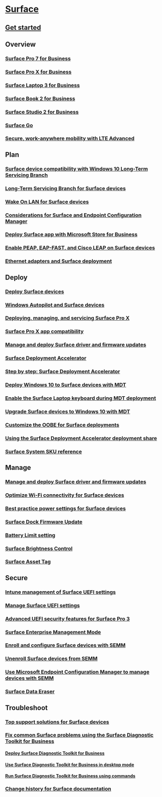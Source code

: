 # [Surface](index.yml)

## [Get started](get-started.md)

## Overview

### [Surface Pro 7 for Business](https://www.microsoft.com/surface/business/surface-pro-7)
### [Surface Pro X for Business](https://www.microsoft.com/surface/business/surface-pro-x)
### [Surface Laptop 3 for Business](https://www.microsoft.com/surface/business/surface-laptop-3)
### [Surface Book 2 for Business](https://www.microsoft.com/surface/business/surface-book-2)
### [Surface Studio 2 for Business](https://www.microsoft.com/surface/business/surface-studio-2)
### [Surface Go](https://www.microsoft.com/surface/business/surface-go)
### [Secure, work-anywhere mobility with LTE Advanced](https://www.microsoft.com/surface/business/lte-laptops-and-tablets)

## Plan

### [Surface device compatibility with Windows 10 Long-Term Servicing Branch](surface-device-compatibility-with-windows-10-ltsc.md)
### [Long-Term Servicing Branch for Surface devices](ltsb-for-surface.md)
### [Wake On LAN for Surface devices](wake-on-lan-for-surface-devices.md)
### [Considerations for Surface and Endpoint Configuration Manager](considerations-for-surface-and-system-center-configuration-manager.md)
### [Deploy Surface app with Microsoft Store for Business](deploy-surface-app-with-windows-store-for-business.md)
### [Enable PEAP, EAP-FAST, and Cisco LEAP on Surface devices](enable-peap-eap-fast-and-cisco-leap-on-surface-devices.md)
### [Ethernet adapters and Surface deployment](ethernet-adapters-and-surface-device-deployment.md)

## Deploy

### [Deploy Surface devices](deploy.md)
### [Windows Autopilot and Surface devices](windows-autopilot-and-surface-devices.md)
### [Deploying, managing, and servicing Surface Pro X](surface-pro-arm-app-management.md)
### [Surface Pro X app compatibility](surface-pro-arm-app-performance.md)
### [Manage and deploy Surface driver and firmware updates](manage-surface-driver-and-firmware-updates.md)
### [Surface Deployment Accelerator](microsoft-surface-deployment-accelerator.md)
### [Step by step: Surface Deployment Accelerator](step-by-step-surface-deployment-accelerator.md)
### [Deploy Windows 10 to Surface devices with MDT](deploy-windows-10-to-surface-devices-with-mdt.md)
### [Enable the Surface Laptop keyboard during MDT deployment](enable-surface-keyboard-for-windows-pe-deployment.md)
### [Upgrade Surface devices to Windows 10 with MDT](upgrade-surface-devices-to-windows-10-with-mdt.md)
### [Customize the OOBE for Surface deployments](customize-the-oobe-for-surface-deployments.md)
### [Using the Surface Deployment Accelerator deployment share](using-the-sda-deployment-share.md)
### [Surface System SKU reference](surface-system-sku-reference.md)

## Manage

### [Manage and deploy Surface driver and firmware updates](manage-surface-driver-and-firmware-updates.md)
### [Optimize Wi-Fi connectivity for Surface devices](surface-wireless-connect.md)
### [Best practice power settings for Surface devices](maintain-optimal-power-settings-on-Surface-devices.md)
### [Surface Dock Firmware Update](surface-dock-firmware-update.md)
### [Battery Limit setting](battery-limit.md)
### [Surface Brightness Control](microsoft-surface-brightness-control.md)
### [Surface Asset Tag](assettag.md)


## Secure
### [Intune management of Surface UEFI settings](surface-manage-dfci-guide.md)
### [Manage Surface UEFI settings](manage-surface-uefi-settings.md)
### [Advanced UEFI security features for Surface Pro 3](advanced-uefi-security-features-for-surface-pro-3.md)
### [Surface Enterprise Management Mode](surface-enterprise-management-mode.md)
### [Enroll and configure Surface devices with SEMM](enroll-and-configure-surface-devices-with-semm.md)
### [Unenroll Surface devices from SEMM](unenroll-surface-devices-from-semm.md)
### [Use Microsoft Endpoint Configuration Manager to manage devices with SEMM](use-system-center-configuration-manager-to-manage-devices-with-semm.md)
### [Surface Data Eraser](microsoft-surface-data-eraser.md)

## Troubleshoot
### [Top support solutions for Surface devices](support-solutions-surface.md)
### [Fix common Surface problems using the Surface Diagnostic Toolkit for Business](surface-diagnostic-toolkit-for-business-intro.md)
#### [Deploy Surface Diagnostic Toolkit for Business](surface-diagnostic-toolkit-business.md)
#### [Use Surface Diagnostic Toolkit for Business in desktop mode](surface-diagnostic-toolkit-desktop-mode.md)
#### [Run Surface Diagnostic Toolkit for Business using commands](surface-diagnostic-toolkit-command-line.md)

### [Change history for Surface documentation](change-history-for-surface.md)
